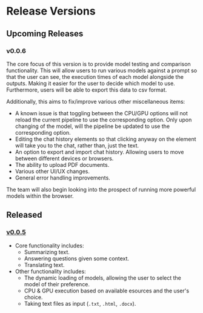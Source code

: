 # Release Versions

## Upcoming Releases

### v0.0.6
The core focus of this version is to provide model testing and comparison functionality. This will allow users to
run various models against a prompt so that the user can see, the execution times of each model alongside the outputs.
Making it easier for the user to decide which model to use. Furthermore, users will be able to export this data to csv 
format.

Additionally, this aims to fix/improve various other miscellaneous items:
- A known issue is that toggling between the CPU/GPU options will not reload the current pipeline to use the 
  corresponding option. Only upon changing of the model, will the pipeline be updated to use the corresponding option.
- Editing the chat history elements so that clicking anyway on the element will take you to the chat, rather than, just
  the text.
- An option to export and import chat history. Allowing users to move between different devices or browsers.
- The ability to upload PDF documents.
- Various other UI/UX changes.
- General error handling improvements.

The team will also begin looking into the prospect of running more powerful models within the browser.

## Released

### [v0.0.5](https://github.com/dewcservices/LocalChat/releases/tag/v0.0.5)
- Core functionality includes:
    - Summarizing text.
    - Answering questions given some context.
    - Translating text.
- Other functionality includes:
    - The dynamic loading of models, allowing the user to select the model of their preference.
    - CPU & GPU execution based on available esources and the user's choice.
    - Taking text files as input (`.txt`, `.html`, `.docx`).
